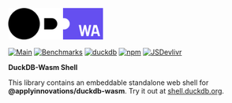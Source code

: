<img src="https://raw.githubusercontent.com/duckdb/duckdb-wasm/main/misc/duckdb_wasm.svg" height="64">

[![Main](https://github.com/duckdb/duckdb-wasm/actions/workflows/main.yml/badge.svg)](https://github.com/duckdb/duckdb-wasm/actions/workflows/main.yml)
[![Benchmarks](https://github.com/duckdb/duckdb-wasm/actions/workflows/benchmarks.yml/badge.svg)](https://github.com/duckdb/duckdb-wasm/actions/workflows/benchmarks.yml)
[![duckdb](https://cdn.jsdelivr.net/npm/@applyinnovations/duckdb-wasm@latest/dist/img/duckdb_version_badge.svg)](https://github.com/duckdb/duckdb)
[![npm](https://img.shields.io/npm/v/@applyinnovations/duckdb-wasm?logo=npm)](https://www.npmjs.com/package/@applyinnovations/duckdb-wasm-shell/v/latest)
[![JSDevlivr](https://data.jsdelivr.com/v1/package/npm/@applyinnovations/duckdb-wasm-shell/badge?style=rounded)](https://www.jsdelivr.com/package/npm/@applyinnovations/duckdb-wasm-shell)

**DuckDB-Wasm Shell**

This library contains an embeddable standalone web shell for **@applyinnovations/duckdb-wasm**. Try it out at [shell.duckdb.org](https://shell.duckdb.org).
